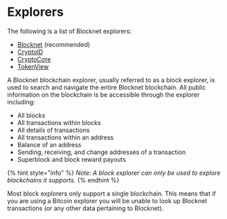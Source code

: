 # Explorers

The following is a list of Blocknet explorers:

* [Blocknet](https://explorer.blocknet.co/) (recommended)
* [CryptoID](https://chainz.cryptoid.info/block/)
* [CryptoCore](https://block.ccore.online/)
* [TokenView](https://block.tokenview.com/en/coininfo)

A Blocknet blockchain explorer, usually referred to as a block explorer, is used to search and navigate the entire Blocknet blockchain. All public information on the blockchain is be accessible through the explorer including:&#x20;

* All blocks
* All transactions within blocks
* All details of transactions
* All transactions within an address
* Balance of an address
* Sending, receiving, and change addresses of a transaction
* Superblock and block reward payouts

{% hint style="info" %}
_Note: A block explorer can only be used to explore blockchains it supports._
{% endhint %}

Most block explorers only support a single blockchain. This means that if you are using a Bitcoin explorer you will be unable to look up Blocknet transactions (or any other data pertaining to Blocknet).
